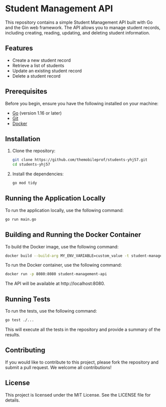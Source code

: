 # Student Management API

This repository contains a simple Student Management API built with Go and the Gin web framework. The API allows you to manage student records, including creating, reading, updating, and deleting student information.

## Features

- Create a new student record
- Retrieve a list of students
- Update an existing student record
- Delete a student record

## Prerequisites

Before you begin, ensure you have the following installed on your machine:

- [Go](https://golang.org/dl/) (version 1.16 or later)
- [Git](https://git-scm.com/)
- [Docker](https://www.docker.com/)

## Installation

1. Clone the repository:

    ```sh
    git clone https://github.com/themobileprof/students-yhj57.git
    cd students-yhj57
    ```

2. Install the dependencies:

    ```sh
    go mod tidy
    ```

## Running the Application Locally

To run the application locally, use the following command:

```sh
go run main.go
```


## Building and Running the Docker Container

To build the Docker image, use the following command:

```sh
docker build --build-arg MY_ENV_VARIABLE=custom_value -t student-management-api .
```

To run the Docker container, use the following command:

```sh
docker run -p 8080:8080 student-management-api
```

The API will be available at http://localhost:8080.

## Running Tests
To run the tests, use the following command:

```sh
go test ./...
```

This will execute all the tests in the repository and provide a summary of the results.

## Contributing
If you would like to contribute to this project, please fork the repository and submit a pull request. We welcome all contributions!

## License
This project is licensed under the MIT License. See the LICENSE file for details.

